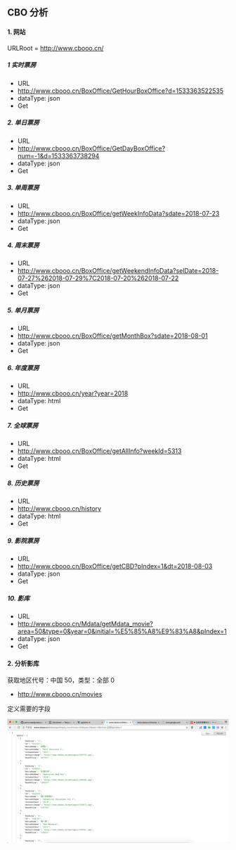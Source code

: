 ## CBO 分析


#### 1. 网站

URLRoot = http://www.cbooo.cn/



##### 1 实时票房



- URL
- http://www.cbooo.cn/BoxOffice/GetHourBoxOffice?d=1533363522535
- dataType: json
- Get



##### 2. 单日票房

- URL
- http://www.cbooo.cn/BoxOffice/GetDayBoxOffice?num=-1&d=1533363738294
- dataType: json
- Get


##### 3. 单周票房

- URL
- http://www.cbooo.cn/BoxOffice/getWeekInfoData?sdate=2018-07-23
- dataType: json
- Get


##### 4. 周末票房

- URL
- http://www.cbooo.cn/BoxOffice/getWeekendInfoData?selDate=2018-07-27%262018-07-29%7C2018-07-20%262018-07-22
- dataType: json
- Get


##### 5. 单月票房

- URL
- http://www.cbooo.cn/BoxOffice/getMonthBox?sdate=2018-08-01
- dataType: json
- Get


##### 6. 年度票房


- URL
- http://www.cbooo.cn/year?year=2018
- dataType: html
- Get


##### 7. 全球票房

- URL
- http://www.cbooo.cn/BoxOffice/getAllInfo?weekId=5313
- dataType: html
- Get


##### 8. 历史票房

- URL
- http://www.cbooo.cn/history
- dataType: html
- Get


##### 9. 影院票房

- URL
- http://www.cbooo.cn/BoxOffice/getCBD?pIndex=1&dt=2018-08-03
- dataType: json
- Get


##### 10. 影库

- URL
- http://www.cbooo.cn/Mdata/getMdata_movie?area=50&type=0&year=0&initial=%E5%85%A8%E9%83%A8&pIndex=1
- dataType: json
- Get


#### 2. 分析影库


获取地区代号：中国 50，类型：全部 0

- http://www.cbooo.cn/movies

定义需要的字段

![](image/影库.png)



